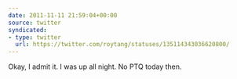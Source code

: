 ```yaml
---
date: 2011-11-11 21:59:04+00:00
source: twitter
syndicated:
- type: twitter
  url: https://twitter.com/roytang/statuses/135114343036620800/
---
```


Okay, I admit it. I was up all night. No PTQ today then.